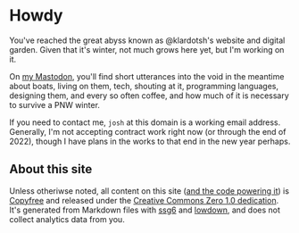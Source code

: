 # Howdy

You've reached the great abyss known as @klardotsh's website and digital
garden. Given that it's winter, not much grows here yet, but I'm working on it.

On <a rel="me" href="https://merveilles.town/@klardotsh">my Mastodon</a>,
you'll find short utterances into the void in the meantime about boats, living
on them, tech, shouting at it, programming languages, designing them, and every
so often coffee, and how much of it is necessary to survive a PNW winter.

If you need to contact me, `josh` at this domain is a working email address.
Generally, I'm not accepting contract work right now (or through the end of
2022), though I have plans in the works to that end in the new year perhaps.

## About this site

Unless otheriwse noted, all content on this site ([and the code powering
it](//github.com/klardotsh/klar.sh/tree/master/www)) is
[Copyfree](//copyfree.org) and released under the [Creative Commons Zero 1.0
dedication](//creativecommons.org/publicdomain/zero/1.0/). It's generated from
Markdown files with [ssg6](//www.romanzolotarev.com/ssg.html) and
[lowdown](//kristaps.bsd.lv/lowdown/), and does not collect analytics data from
you.
